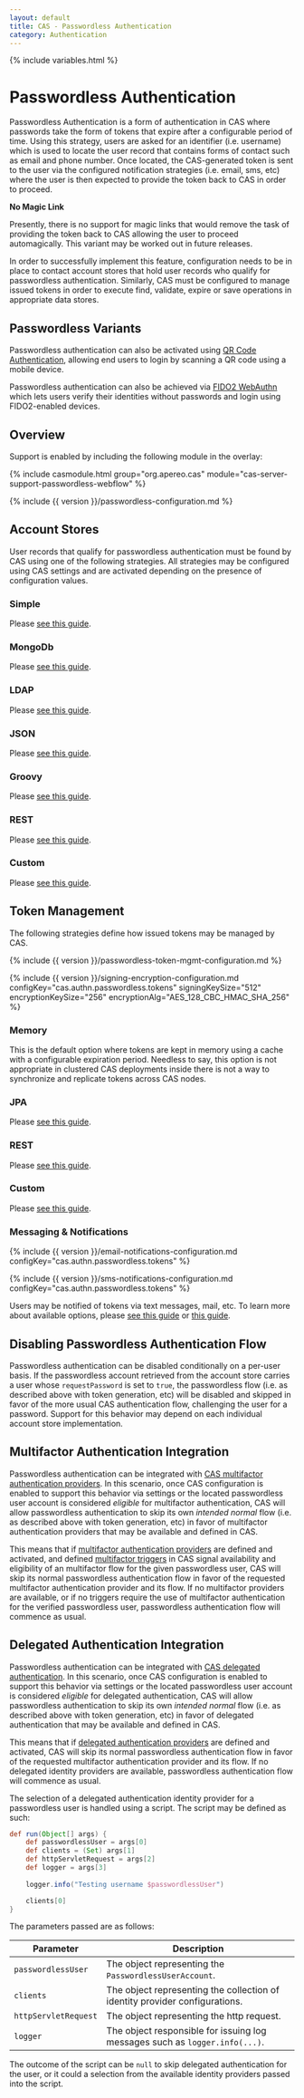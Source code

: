 ```yaml
---
layout: default
title: CAS - Passwordless Authentication
category: Authentication
---
```

{% include variables.html %}

# Passwordless Authentication

Passwordless Authentication is a form of authentication in CAS where passwords take the 
form of tokens that expire after a configurable period of time. 
Using this strategy, users are asked for an identifier (i.e. username) which is used to locate the user record 
that contains forms of contact such as email and phone
number. Once located, the CAS-generated token is sent to the user via the configured notification 
strategies (i.e. email, sms, etc) where the user is then expected to 
provide the token back to CAS in order to proceed. 

<div class="alert alert-info"><strong>No Magic Link</strong><p>
Presently, there is no support for magic links that would remove the task of providing the token 
back to CAS allowing the user to proceed automagically.
This variant may be worked out in future releases.</p></div>

In order to successfully implement this feature, configuration needs to be in place to contact 
account stores that hold user records who qualify for passwordless authentication. 
Similarly, CAS must be configured to manage issued tokens in order to execute find, 
validate, expire or save operations in appropriate data stores.

## Passwordless Variants

Passwordless authentication can also be activated using [QR Code Authentication](QRCode-Authentication.html),
allowing end users to login by scanning a QR code using a mobile device.

Passwordless authentication can also be 
achieved via [FIDO2 WebAuthn](../mfa/FIDO2-WebAuthn-Authentication.html) which lets users 
verify their identities without passwords and login using FIDO2-enabled devices.

## Overview

Support is enabled by including the following module in the overlay:

{% include casmodule.html group="org.apereo.cas" module="cas-server-support-passwordless-webflow" %}

{% include {{ version }}/passwordless-configuration.md %}

## Account Stores

User records that qualify for passwordless authentication must 
be found by CAS using one of the following strategies. All strategies may be configured
using CAS settings and are activated depending on the presence of configuration values.

### Simple

Please [see this guide](Passwordless-Authentication-Storage-Simple.html).

### MongoDb

Please [see this guide](Passwordless-Authentication-Storage-MongoDb.html).

### LDAP

Please [see this guide](Passwordless-Authentication-Storage-LDAP.html).

### JSON

Please [see this guide](Passwordless-Authentication-Storage-JSON.html).

### Groovy

Please [see this guide](Passwordless-Authentication-Storage-Groovy.html).

### REST

Please [see this guide](Passwordless-Authentication-Storage-Rest.html).

### Custom

Please [see this guide](Passwordless-Authentication-Storage-Custom.html).

## Token Management

The following strategies define how issued tokens may be managed by CAS. 

{% include {{ version }}/passwordless-token-mgmt-configuration.md %}

{% include {{ version }}/signing-encryption-configuration.md configKey="cas.authn.passwordless.tokens" signingKeySize="512" encryptionKeySize="256" encryptionAlg="AES_128_CBC_HMAC_SHA_256" %}

### Memory

This is the default option where tokens are kept in memory using a cache 
with a configurable expiration period. Needless to say, this option 
is not appropriate in clustered CAS deployments inside there is not a way 
to synchronize and replicate tokens across CAS nodes.

### JPA

Please [see this guide](Passwordless-Authentication-Tokens-JPA.html).

### REST

Please [see this guide](Passwordless-Authentication-Tokens-Rest.html).


### Custom

Please [see this guide](Passwordless-Authentication-Tokens-Custom.html).


### Messaging & Notifications

{% include {{ version }}/email-notifications-configuration.md configKey="cas.authn.passwordless.tokens" %}

{% include {{ version }}/sms-notifications-configuration.md configKey="cas.authn.passwordless.tokens" %}

Users may be notified of tokens via text messages, mail, etc.
To learn more about available options, please [see this guide](../notifications/SMS-Messaging-Configuration.html)
or [this guide](../notifications/Sending-Email-Configuration.html).

## Disabling Passwordless Authentication Flow

Passwordless authentication can be disabled conditionally on a per-user basis. If 
the passwordless account retrieved from the account store
carries a user whose `requestPassword` is set to `true`, the passwordless flow
(i.e. as described above with token generation, etc) will
be disabled and skipped in favor of the more usual CAS authentication flow, 
challenging the user for a password. Support for this behavior may depend
on each individual account store implementation.

## Multifactor Authentication Integration

Passwordless authentication can be integrated 
with [CAS multifactor authentication providers](../mfa/Configuring-Multifactor-Authentication.html). In this scenario,
once CAS configuration is enabled to support this behavior via settings 
or the located passwordless user account is considered *eligible* for multifactor authentication,
CAS will allow passwordless authentication to skip its 
own *intended normal* flow (i.e. as described above with token generation, etc) in favor of 
multifactor authentication providers that may be available and defined in CAS.

This means that if [multifactor authentication providers](../mfa/Configuring-Multifactor-Authentication.html) are 
defined and activated, and defined 
[multifactor triggers](../mfa/Configuring-Multifactor-Authentication-Triggers.html) in CAS 
signal availability and eligibility of an multifactor flow for the given passwordless user, CAS will skip 
its normal passwordless authentication flow in favor of the requested multifactor 
authentication provider and its flow. If no multifactor providers 
are available, or if no triggers require the use of multifactor authentication 
for the verified passwordless user, passwordless 
authentication flow will commence as usual.

## Delegated Authentication Integration

Passwordless authentication can be integrated 
with [CAS delegated authentication](../integration/Delegate-Authentication.html). In this scenario,
once CAS configuration is enabled to support this behavior via settings or 
the located passwordless user account is considered *eligible* for delegated authentication,
CAS will allow passwordless authentication to skip its own *intended normal* 
flow (i.e. as described above with token generation, etc) in favor of 
delegated authentication that may be available and defined in CAS.

This means that if [delegated authentication providers](../integration/Delegate-Authentication.html) 
are defined and activated, CAS will skip 
its normal passwordless authentication flow in favor of the requested multifactor authentication 
provider and its flow. If no delegated identity providers 
are available, passwordless authentication flow will commence as usual.

The selection of a delegated authentication identity provider for a passwordless user is handled 
using a script. The script may be defined as such:

```groovy
def run(Object[] args) {
    def passwordlessUser = args[0]
    def clients = (Set) args[1]
    def httpServletRequest = args[2]
    def logger = args[3]
    
    logger.info("Testing username $passwordlessUser")

    clients[0]
}
``` 

The parameters passed are as follows:

| Parameter             | Description
|-----------------------|-----------------------------------------------------------------------
| `passwordlessUser`    | The object representing the `PasswordlessUserAccount`.
| `clients`             | The object representing the collection of identity provider configurations.
| `httpServletRequest`  | The object representing the http request.
| `logger`              | The object responsible for issuing log messages such as `logger.info(...)`.

The outcome of the script can be `null` to skip delegated authentication for 
the user, or it could a selection from the available identity providers
passed into the script.

